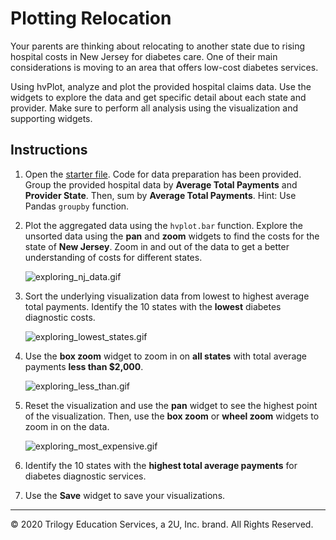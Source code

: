 # Plotting Relocation

Your parents are thinking about relocating to another state due to rising hospital costs in New Jersey for diabetes care. One of their main considerations is moving to an area that offers low-cost diabetes services.

Using hvPlot, analyze and plot the provided hospital claims data. Use the widgets to explore the data and get specific detail about each state and provider. Make sure to perform all analysis using the visualization and supporting widgets.

## Instructions

1. Open the [starter file](Unsolved/hvplot_widgets.ipynb). Code for data preparation has been provided.  Group the provided hospital data by **Average Total Payments** and **Provider State**. Then, sum by **Average Total Payments**. Hint: Use Pandas `groupby` function.

2. Plot the aggregated data using the `hvplot.bar` function. Explore the unsorted data using the **pan** and **zoom** widgets to find the costs for the state of **New Jersey**. Zoom in and out of the data to get a better understanding of costs for different states.

    ![exploring_nj_data.gif](Images/exploring_nj_data.gif)

3. Sort the underlying visualization data from lowest to highest average total payments. Identify the 10 states with the **lowest** diabetes diagnostic costs.

    ![exploring_lowest_states.gif](Images/exploring_lowest_states.gif)

4. Use the **box zoom** widget to zoom in on **all states** with total average payments **less than $2,000**.

    ![exploring_less_than.gif](Images/exploring_less_than.gif)

5. Reset the visualization and use the **pan** widget to see the highest point of the visualization. Then, use the **box zoom** or **wheel zoom** widgets to zoom in on the data.

    ![exploring_most_expensive.gif](Images/exploring_most_expensive.gif)

6. Identify the 10 states with the **highest total average payments** for diabetes diagnostic services.

7. Use the **Save** widget to save your visualizations.

- - -

© 2020 Trilogy Education Services, a 2U, Inc. brand. All Rights Reserved.
